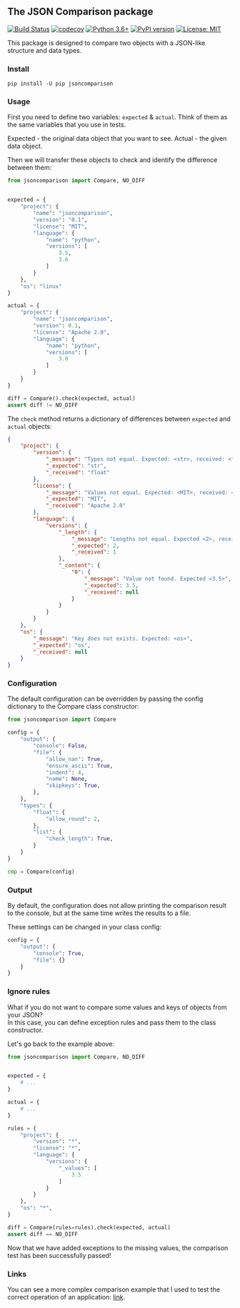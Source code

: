## The JSON Comparison package

[![Build Status](https://travis-ci.com/rugleb/JsonCompare.svg?branch=master)](https://travis-ci.com/rugleb/JsonCompare)
[![codecov](https://codecov.io/gh/rugleb/JsonCompare/branch/master/graph/badge.svg)](https://codecov.io/gh/rugleb/JsonCompare)
[![Python 3.6+](https://img.shields.io/badge/python-3.6+-green.svg)](https://www.python.org/downloads/release/python-360/)
[![PyPI version](https://badge.fury.io/py/jsoncomparison.svg)](https://badge.fury.io/py/jsoncomparison)
[![License: MIT](https://img.shields.io/badge/License-MIT-yellow.svg)](https://opensource.org/licenses/MIT)

This package is designed to compare two objects with a JSON-like structure and data types.

### Install

```
pip install -U pip jsoncomparison
```

### Usage

First you need to define two variables: `expected` & `actual`.
Think of them as the same variables that you use in tests.

Expected - the original data object that you want to see.
Actual - the given data object.

Then we will transfer these objects to check and identify the difference between them:

```python
from jsoncomparison import Compare, NO_DIFF


expected = {
    "project": {
        "name": "jsoncomparison",
        "version": "0.1",
        "license": "MIT",
        "language": {
            "name": "python",
            "versions": [
                3.5,
                3.6
            ]
        }
    },
    "os": "linux"
}

actual = {
    "project": {
        "name": "jsoncomparison",
        "version": 0.1,
        "license": "Apache 2.0",
        "language": {
            "name": "python",
            "versions": [
                3.6
            ]
        }
    }
}

diff = Compare().check(expected, actual)
assert diff != NO_DIFF
```

The `check` method returns a dictionary of differences between `expected` and `actual` objects:

```json
{
    "project": {
        "version": {
            "_message": "Types not equal. Expected: <str>, received: <float>",
            "_expected": "str",
            "_received": "float"
        },
        "license": {
            "_message": "Values not equal. Expected: <MIT>, received: <Apache 2.0>",
            "_expected": "MIT",
            "_received": "Apache 2.0"
        },
        "language": {
            "versions": {
                "_length": {
                    "_message": "Lengths not equal. Expected <2>, received: <1>",
                    "_expected": 2,
                    "_received": 1
                },
                "_content": {
                    "0": {
                        "_message": "Value not found. Expected <3.5>",
                        "_expected": 3.5,
                        "_received": null
                    }
                }
            }
        }
    },
    "os": {
        "_message": "Key does not exists. Expected: <os>",
        "_expected": "os",
        "_received": null
    }
}
```

### Configuration

The default configuration can be overridden by passing the config dictionary to the Compare class constructor:

```python
from jsoncomparison import Compare

config = {
    "output": {
        "console": False,
        "file": {
            "allow_nan": True,
            "ensure_ascii": True,
            "indent": 4,
            "name": None,
            "skipkeys": True,
        },
    },
    "types": {
        "float": {
            "allow_round": 2,
        },
        "list": {
            "check_length": True,
        }
    }
}

cmp = Compare(config)
```

### Output

By default, the configuration does not allow printing the comparison result to the console,
but at the same time writes the results to a file.


These settings can be changed in your class config:

```py
config = {
    "output": {
        "console": True,
        "file": {}
    }
}
```

### Ignore rules

What if you do not want to compare some values and keys of objects from your JSON?  
In this case, you can define exception rules and pass them to the class constructor.

Let's go back to the example above:

```python
from jsoncomparison import Compare, NO_DIFF


expected = {
    # ...
}

actual = {
    # ...
}

rules = {
    "project": {
        "version": "*",
        "license": "*",
        "language": {
            "versions": {
                "_values": [
                    3.5
                ]
            }
        }
    },
    "os": "*",
}

diff = Compare(rules=rules).check(expected, actual)
assert diff == NO_DIFF
```

Now that we have added exceptions to the missing values,
the comparison test has been successfully passed!

### Links

You can see a more complex comparison example that I used to test the correct operation of an application:
[link](https://github.com/rugleb/jsoncomparison/blob/master/tests/test_compare.py#L84).
